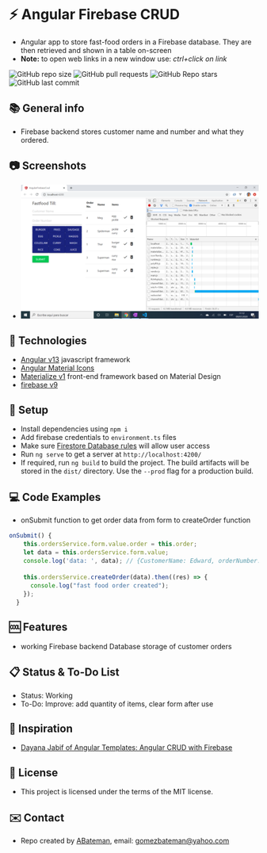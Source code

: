 # :zap: Angular Firebase CRUD

* Angular app to store fast-food orders in a Firebase database. They are then retrieved and shown in a table on-screen
* **Note:** to open web links in a new window use: _ctrl+click on link_

![GitHub repo size](https://img.shields.io/github/repo-size/AndrewJBateman/angular-crud-operations?style=plastic)
![GitHub pull requests](https://img.shields.io/github/issues-pr/AndrewJBateman/angular-crud-operations?style=plastic)
![GitHub Repo stars](https://img.shields.io/github/stars/AndrewJBateman/angular-crud-operations?style=plastic)
![GitHub last commit](https://img.shields.io/github/last-commit/AndrewJBateman/angular-crud-operations?style=plastic)

## :books: General info

* Firebase backend stores customer name and number and what they ordered.

## :camera: Screenshots

* ![Example screenshot](./img/checkout.png)

## :signal_strength: Technologies

* [Angular v13](https://angular.io/) javascript framework
* [Angular Material Icons](https://material.io/resources/icons/?style=baseline)
* [Materialize v1](https://materializecss.com/) front-end framework based on Material Design
* [firebase v9](https://firebase.google.com/)

## :floppy_disk: Setup

* Install dependencies using `npm i`
* Add firebase credentials to `environment.ts` files
* Make sure [Firestore Database rules](https://firebase.google.com/docs/firestore/security/get-started) will allow user access
* Run `ng serve` to get a server at `http://localhost:4200/`
* If required, run `ng build` to build the project. The build artifacts will be stored in the `dist/` directory. Use the `--prod` flag for a production build.

## :computer: Code Examples

* onSubmit function to get order data from form to createOrder function

```typescript
onSubmit() {
    this.ordersService.form.value.order = this.order;
    let data = this.ordersService.form.value;
    console.log('data: ', data); // {CustomerName: Edward, orderNumber: 3, order: ["burger", "fries"]}

    this.ordersService.createOrder(data).then((res) => {
      console.log("fast food order created");
    });
  }
```

## :cool: Features

* working Firebase backend Database storage of customer orders

## :clipboard: Status & To-Do List

* Status: Working
* To-Do:  Improve: add quantity of items, clear form after use

## :clap: Inspiration

* [Dayana Jabif of Angular Templates: Angular CRUD with Firebase](https://angular-templates.io/tutorials/about/angular-crud-with-firebase)

## :file_folder: License

* This project is licensed under the terms of the MIT license.

## :envelope: Contact

* Repo created by [ABateman](https://github.com/AndrewJBateman), email: gomezbateman@yahoo.com
